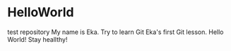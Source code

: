 # HelloWorld
test repository
My name is Eka. 
Try to learn Git
Eka's first Git lesson. 
Hello World! 
Stay heallthy!

